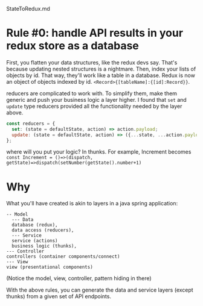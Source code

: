 StateToRedux.md

# Rule #0: handle API results in your redux store as a database

First, you flatten your data structures, like the redux devs say. That's because updating nested structures is a nightmare.
Then, index your lists of objects by id. That way, they'll work like a table in a database.
Redux is now an object of objects indexed by id. `<Record>{[tableName]:{[id]:Record}}`.

reducers are complicated to work with. To simplify them, make them generic and push your business logic a layer higher. I found that `set` and `update` type reducers provided all the functionality needed by the layer above.

```js
const reducers = {
  set: (state = defaultState, action) => action.payload;
  update: (state = defaultState, action) => ({...state, ...action.payload});
};
```

where will you put your logic? In thunks. For example, Increment becomes
`const Increment = ()=>(dispatch, getState)=>dispatch(setNumber(getState().number+1)`

# Why

What you'll have created is akin to layers in a java spring application:

```
-- Model
  --- Data
  database (redux),
  data access (reducers),
  --- Service
  service (actions)
  business logic (thunks),
--- Controller
controllers (container components/connect)
--- View
view (presentational components)
```

(Notice the model, view, controller, pattern hiding in there)

With the above rules, you can generate the data and service layers (except thunks) from a given set of API endpoints.

